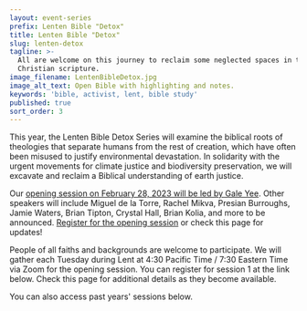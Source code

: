 ```yaml
---
layout: event-series
prefix: Lenten Bible "Detox"
title: Lenten Bible "Detox"
slug: lenten-detox
tagline: >-
  All are welcome on this journey to reclaim some neglected spaces in the
  Christian scripture.
image_filename: LentenBibleDetox.jpg
image_alt_text: Open Bible with highlighting and notes.
keywords: 'bible, activist, lent, bible study'
published: true
sort_order: 3
---
```

This year, the Lenten Bible Detox Series will examine the biblical roots of theologies that separate humans from the rest of creation, which have often been misused to justify environmental devastation. In solidarity with the urgent movements for climate justice and biodiversity preservation, we will excavate and reclaim a Biblical understanding of earth justice.

Our [opening session on February 28, 2023 will be led by Gale Yee](https://clbsj.org/events/2023/02/28/reclaiming-the-bible-for-earth-justice-opening-session/). Other speakers will include Miguel de la Torre, Rachel Mikva, Presian Burroughs, Jamie Waters, Brian Tipton, Crystal Hall, Brian Kolia, and more to be announced. [Register for the opening session](https://us02web.zoom.us/meeting/register/tZUud-utrj0jG9AKDqvHuYgOD63vFt4ect-Q) or check this page for updates!

People of all faiths and backgrounds are welcome to participate. We will gather each Tuesday during Lent at 4:30 Pacific Time / 7:30 Eastern Time via Zoom for the opening session. You can register for session 1 at the link below. Check this page for additional details as they become available.

You can also access past years' sessions below.
